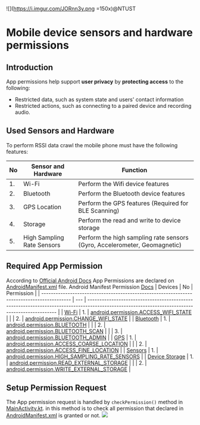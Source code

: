 ![](https://i.imgur.com/JORnn3y.png =150x)@NTUST
# Mobile device sensors and hardware permissions
## Introduction
App permissions help support **user privacy** by **protecting access** to the following:
- Restricted data, such as system state and users' contact information
- Restricted actions, such as connecting to a paired device and recording audio.

## Used Sensors and Hardware
To perform RSSI data crawl the mobile phone must have the following features:

| No  | Sensor and Hardware        | Function                                                             |
| --- | -------------------------- | -------------------------------------------------------------------- |
| 1.  | Wi-Fi                      | Perform the Wifi device features                                     |
| 2.  | Bluetooth                  | Perform the Bluetooth device features                                |
| 3.  | GPS Location               | Perform the GPS features (Required for BLE Scanning)                 |
| 4.  | Storage                    | Perform the read and write to device storage                         |
| 5.  | High Sampling Rate Sensors | Perform the high sampling rate sensors (Gyro, Accelerometer, Geomagnetic) |

## Required App Permission
According to [Official Android Docs](https://developer.android.com/training/permissions/declaring) App Permissions are declared on [AndroidManifest.xml](https://github.com/danangwijaya750/Mobile_RSSI_Crawler/blob/main/app/src/main/AndroidManifest.xml) file.
Android Manifest Permission [Docs](https://developer.android.com/reference/android/Manifest.permission)
| Devices                                                                                    | No  | Permission                                                                                                                                      |
| ------------------------------------------------------------------------------------------ | --- | ----------------------------------------------------------------------------------------------------------------------------------------------- |
| [Wi-Fi](https://developer.android.com/guide/topics/connectivity/wifi-scan)                 | 1.  | [android.permission.ACCESS_WIFI_STATE](https://developer.android.com/reference/android/Manifest.permission#ACCESS_WIFI_STATE)                   |
|                                                                                            | 2.  | [android.permission.CHANGE_WIFI_STATE](https://developer.android.com/reference/android/Manifest.permission#CHANGE_WIFI_STATE)                   |
| [Bluetooth](https://developer.android.com/guide/topics/connectivity/bluetooth/permissions) | 1.  | [android.permission.BLUETOOTH](https://developer.android.com/reference/android/Manifest.permission#BLUETOOTH)                                   |
|                                                                                            | 2.  | [android.permission.BLUETOOTH_SCAN](https://developer.android.com/reference/android/Manifest.permission#BLUETOOTH_SCAN)                         |
|                                                                                            | 3.  | [android.permission.BLUETOOTH_ADMIN](https://developer.android.com/reference/android/Manifest.permission#BLUETOOTH_ADMIN)                       |
| [GPS](https://developer.android.com/training/location/permissions)                         | 1.  | [android.permission.ACCESS_COARSE_LOCATION](https://developer.android.com/reference/android/Manifest.permission#ACCESS_COARSE_LOCATION)         |
|                                                                                            | 2.  | [android.permission.ACCESS_FINE_LOCATION](https://developer.android.com/reference/android/Manifest.permission#ACCESS_FINE_LOCATION)             |
| [Sensors](https://developer.android.com/guide/topics/sensors/sensors_overview)             | 1.  | [android.permission.HIGH_SAMPLING_RATE_SENSORS](https://developer.android.com/reference/android/Manifest.permission#HIGH_SAMPLING_RATE_SENSORS) |
| [Device Storage](https://developer.android.com/training/data-storage)                      | 1.  | [android.permission.READ_EXTERNAL_STORAGE](https://developer.android.com/reference/android/Manifest.permission#READ_EXTERNAL_STORAGE)           |
|                                                                                            | 2.  | [android.permission.WRITE_EXTERNAL_STORAGE](https://developer.android.com/reference/android/Manifest.permission#WRITE_EXTERNAL_STORAGE)     |

## Setup Permission Request
The App permission request is handled by `checkPermission()` method in [MainActivity.kt](https://github.com/danangwijaya750/Mobile_RSSI_Crawler/blob/main/app/src/main/java/com/dngwjy/datasetcollector/MainActivity.kt#L133).
in this method is to check all permission that declared in [AndroidManifest.xml](https://github.com/danangwijaya750/Mobile_RSSI_Crawler/blob/main/app/src/main/AndroidManifest.xml) is granted or not.
![](https://media.giphy.com/media/v1.Y2lkPTc5MGI3NjExMWZmYTdkMDM1ZmIzM2RiYjc0ZTM2ZDU3ZTg5MmExMjkyYzAwYzc0MCZlcD12MV9pbnRlcm5hbF9naWZzX2dpZklkJmN0PWc/eKfCdW4SrtGCcF1sZu/giphy.gif)

